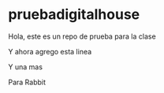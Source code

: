 # pruebadigitalhouse
Hola, este es un repo de prueba para la clase

Y ahora agrego esta linea

Y una mas

Para Rabbit
